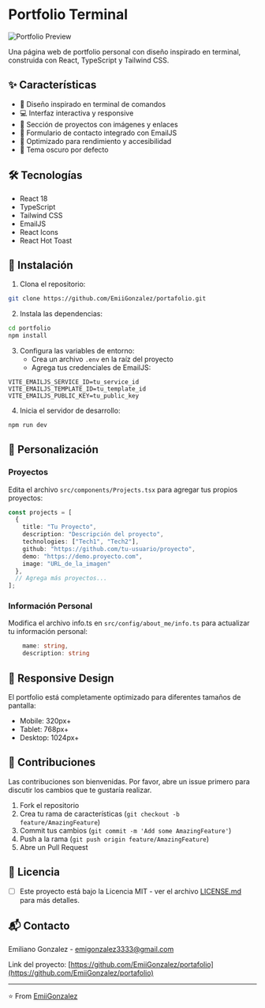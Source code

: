 # Portfolio Terminal

![Portfolio Preview](https://images.unsplash.com/photo-1629654297299-c8506221ca97?auto=format&fit=crop&w=1200&q=80)

Una página web de portfolio personal con diseño inspirado en terminal, construida con React, TypeScript y Tailwind CSS.

## ✨ Características

- 🎨 Diseño inspirado en terminal de comandos
- 💻 Interfaz interactiva y responsive
- 🚀 Sección de proyectos con imágenes y enlaces
- 📧 Formulario de contacto integrado con EmailJS
- 🎯 Optimizado para rendimiento y accesibilidad
- 🌙 Tema oscuro por defecto

## 🛠️ Tecnologías

- React 18
- TypeScript
- Tailwind CSS
- EmailJS
- React Icons
- React Hot Toast

## 🚀 Instalación

1. Clona el repositorio:

```bash
git clone https://github.com/EmiiGonzalez/portafolio.git
```

2. Instala las dependencias:

```bash
cd portfolio
npm install
```

3. Configura las variables de entorno:
   - Crea un archivo `.env` en la raíz del proyecto
   - Agrega tus credenciales de EmailJS:

```env
VITE_EMAILJS_SERVICE_ID=tu_service_id
VITE_EMAILJS_TEMPLATE_ID=tu_template_id
VITE_EMAILJS_PUBLIC_KEY=tu_public_key
```

4. Inicia el servidor de desarrollo:

```bash
npm run dev
```

## 📝 Personalización

### Proyectos

Edita el archivo `src/components/Projects.tsx` para agregar tus propios proyectos:

```typescript
const projects = [
  {
    title: "Tu Proyecto",
    description: "Descripción del proyecto",
    technologies: ["Tech1", "Tech2"],
    github: "https://github.com/tu-usuario/proyecto",
    demo: "https://demo.proyecto.com",
    image: "URL_de_la_imagen"
  },
  // Agrega más proyectos...
];
```

### Información Personal

Modifica el archivo info.ts en `src/config/about_me/info.ts` para actualizar tu información personal:

```typescript
    mame: string,
    description: string
```

## 📱 Responsive Design

El portfolio está completamente optimizado para diferentes tamaños de pantalla:

- Mobile: 320px+
- Tablet: 768px+
- Desktop: 1024px+

## 🤝 Contribuciones

Las contribuciones son bienvenidas. Por favor, abre un issue primero para discutir los cambios que te gustaría realizar.

1. Fork el repositorio
2. Crea tu rama de características (`git checkout -b feature/AmazingFeature`)
3. Commit tus cambios (`git commit -m 'Add some AmazingFeature'`)
4. Push a la rama (`git push origin feature/AmazingFeature`)
5. Abre un Pull Request

## 📄 Licencia

* [ ] Este proyecto está bajo la Licencia MIT - ver el archivo [LICENSE.md](LICENSE.md) para más detalles.

## 📬 Contacto

Emiliano Gonzalez - [emigonzalez3333@gmail.com]()

Link del proyecto: [https://github.com/EmiiGonzalez/portafolio](https://github.com/EmiiGonzalez/portafolio)

---

⭐️ From [EmiiGonzalez](https://github.com/EmiiGonzalez)
